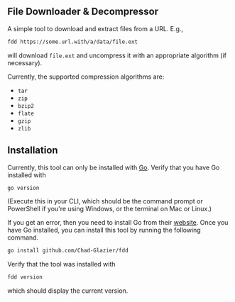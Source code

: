 ## File Downloader & Decompressor

A simple tool to download and extract files from a URL. E.g.,

```sh
fdd https://some.url.with/a/data/file.ext
```

will download `file.ext` and uncompress it with an appropriate algorithm (if
necessary).

Currently, the supported compression algorithms are:
- `tar`
- `zip`
- `bzip2`
- `flate`
- `gzip`
- `zlib`

## Installation

Currently, this tool can only be installed with [Go](https://go.dev). Verify
that you have Go installed with

```sh
go version
```

(Execute this in your CLI, which should be the command prompt or PowerShell if
you're using Windows, or the terminal on Mac or Linux.)

If you get an error, then you need to install Go from their
[website](https://go.dev/dl/). Once you have Go installed, you can install this
tool by running the following command.

```sh
go install github.com/Chad-Glazier/fdd
```

Verify that the tool was installed with

```sh
fdd version
```

which should display the current version.

